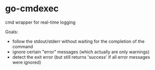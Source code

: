 go-cmdexec
==========

cmd wrapper for real-time logging

Goals:

- follow the stdout/stderr without waiting for the completion of the command
- ignore certain "error" messages (which actually are only warnings)
- detect the exit error (but still returns 'success' if all error messages were ignored)